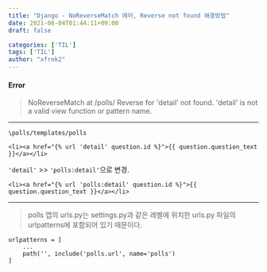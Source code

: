 ```yaml
---
title: "Django - NoReverseMatch 에러, Reverse not found 해결방법"
date: 2021-06-04T01:44:11+09:00
draft: false

categories: ['TIL']
tags: ['TIL']
author: "xfrnk2"
---
```

#### Error
> NoReverseMatch at /polls/
> Reverse for 'detail' not found. 'detail' is not a valid view function or pattern name.
---
`\polls/templates/polls`  

~~~
<li><a href="{% url 'detail' question.id %}">{{ question.question_text }}</a></li>
~~~
`'detail'` >> `'polls:detail'`으로 변경.
~~~
<li><a href="{% url 'polls:detail' question.id %}">{{ question.question_text }}</a></li>
~~~
---
> polls 앱의 urls.py는 settings.py과 같은 레벨에 위치한 urls.py 파일의 urlpatterns에 포함되어 있기 때문이다.   
~~~
urlpatterns = [
    ...
    path('', include('polls.url', name='polls')
]
~~~
